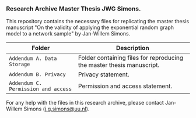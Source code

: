 ### Research Archive Master Thesis JWG Simons.
This repository contains the necessary files for replicating the master thesis manuscript "On the validity of applying the exponential random graph model to a network sample" by Jan-Willem Simons. 

| Folder | Description |
| ----------- | ----------- |
| `Addendum A. Data Storage` | Folder containing files for reproducing the master thesis manuscript. |
| `Addendum B. Privacy` | Privacy statement. |
| `Addendum C. Permission and access` | Permission and access statement. |

For any help with the files in this research archive, please contact Jan-Willem Simons (j.g.simons@uu.nl).
